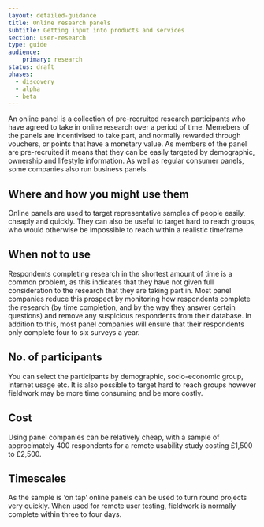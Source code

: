 ```yaml
---
layout: detailed-guidance
title: Online research panels
subtitle: Getting input into products and services
section: user-research
type: guide
audience: 
    primary: research 
status: draft
phases:
  - discovery
  - alpha
  - beta
---
```


An online panel is a collection of pre-recruited research participants who have agreed to take in online research over a period of time. Memebers of the panels are incentivised to take part, and normally rewarded through vouchers, or points that have a monetary value. As members of the panel are pre-recruited it means that they can be easily targeted by demographic, ownership and lifestyle information. As well as regular consumer panels, some companies also run business panels.

## Where and how you might use them

Online panels are used to target representative samples of people easily, cheaply and quickly. They can also be useful to target hard to reach groups, who would otherwise be impossible to reach within a realistic timeframe.

## When not to use

Respondents completing research in the shortest amount of time is a common problem, as this indicates that they have not given full consideration to the research that they are taking part in. Most panel companies reduce this prospect by monitoring how respondents complete the research (by time completion, and by the way they answer certain questions) and remove any suspicious respondents from their database. In addition to this, most panel companies will ensure that their respondents only complete four to six surveys a year.

## No. of participants

You can select the participants by demographic, socio-economic group, internet usage etc. It is also possible to target hard to reach groups however fieldwork may be more time consuming and be more costly.

## Cost

Using panel companies can be relatively cheap, with a sample of approcimately 400 respondents for a remote usability study costing £1,500 to £2,500.

## Timescales

As the sample is ‘on tap’ online panels can be used to turn round projects very quickly. When used for remote user testing, fieldwork is normally complete within three to four days.
